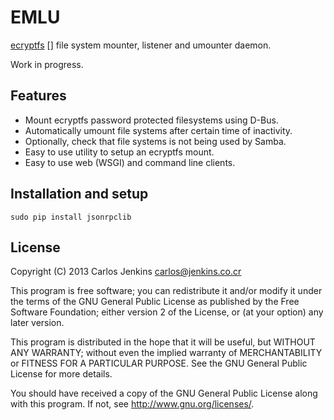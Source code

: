 EMLU
====

[ecryptfs] [] file system mounter, listener and umounter daemon.

Work in progress.

Features
--------

  - Mount ecryptfs password protected filesystems using D-Bus.
  - Automatically umount file systems after certain time of inactivity.
  - Optionally, check that file systems is not being used by Samba.
  - Easy to use utility to setup an ecryptfs mount.
  - Easy to use web (WSGI) and command line clients.


Installation and setup
----------------------

    sudo pip install jsonrpclib


License
-------

Copyright (C) 2013 Carlos Jenkins <carlos@jenkins.co.cr>

This program is free software; you can redistribute it and/or modify
it under the terms of the GNU General Public License as published by
the Free Software Foundation; either version 2 of the License, or
(at your option) any later version.

This program is distributed in the hope that it will be useful,
but WITHOUT ANY WARRANTY; without even the implied warranty of
MERCHANTABILITY or FITNESS FOR A PARTICULAR PURPOSE.  See the
GNU General Public License for more details.

You should have received a copy of the GNU General Public License
along with this program.  If not, see <http://www.gnu.org/licenses/>.

  [ecryptfs]: http://ecryptfs.org/
